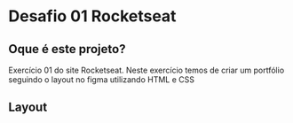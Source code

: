 # Desafio 01 Rocketseat

## Oque é este projeto? 
Exercício 01 do site Rocketseat. Neste exercício temos de criar um portfólio seguindo o layout no figma utilizando HTML e CSS

## Layout

